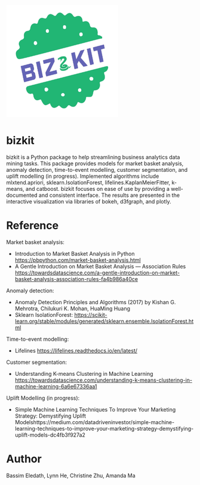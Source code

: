 
# <img alt="bizkit" src="logo.jpg" height="300" width="300">


# bizkit

bizkit is a Python package to help streamlining business analytics data mining tasks. This package provides models for market basket analysis, anomaly detection, time-to-event modelling, customer segmentation, and uplift modelling (in progress). Implemented algorithms include mlxtend.apriori, sklearn.IsolationForest, lifelines.KaplanMeierFitter, k-means, and catboost. bizkit focuses on ease of use by providing a well-documented and consistent interface. The results are presented in the interactive visualization via libraries of bokeh, d3fgraph, and plotly.


# Reference

Market basket analysis:
- Introduction to Market Basket Analysis in Python https://pbpython.com/market-basket-analysis.html
- A Gentle Introduction on Market Basket Analysis — Association Rules https://towardsdatascience.com/a-gentle-introduction-on-market-basket-analysis-association-rules-fa4b986a40ce



Anomaly detection:
- Anomaly Detection Principles and Algorithms (2017) by Kishan G. Mehrotra, Chilukuri K. Mohan, HuaMing Huang
- Sklearn IsolationForest: https://scikit-learn.org/stable/modules/generated/sklearn.ensemble.IsolationForest.html


Time-to-event modelling:
- Lifelines https://lifelines.readthedocs.io/en/latest/


Customer segmentation:
- Understanding K-means Clustering in Machine Learning https://towardsdatascience.com/understanding-k-means-clustering-in-machine-learning-6a6e67336aa1


Uplift Modelling (in progress):
- Simple Machine Learning Techniques To Improve Your Marketing Strategy: Demystifying Uplift Modelshttps://medium.com/datadriveninvestor/simple-machine-learning-techniques-to-improve-your-marketing-strategy-demystifying-uplift-models-dc4fb3f927a2


# Author
Bassim Eledath, Lynn He, Christine Zhu, Amanda Ma
